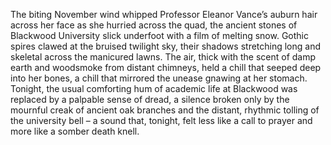 The biting November wind whipped Professor Eleanor Vance’s auburn hair across her face as she hurried across the quad, the ancient stones of Blackwood University slick underfoot with a film of melting snow.  Gothic spires clawed at the bruised twilight sky, their shadows stretching long and skeletal across the manicured lawns.  The air, thick with the scent of damp earth and woodsmoke from distant chimneys, held a chill that seeped deep into her bones, a chill that mirrored the unease gnawing at her stomach.  Tonight, the usual comforting hum of academic life at Blackwood was replaced by a palpable sense of dread, a silence broken only by the mournful creak of ancient oak branches and the distant, rhythmic tolling of the university bell – a sound that, tonight, felt less like a call to prayer and more like a somber death knell.
